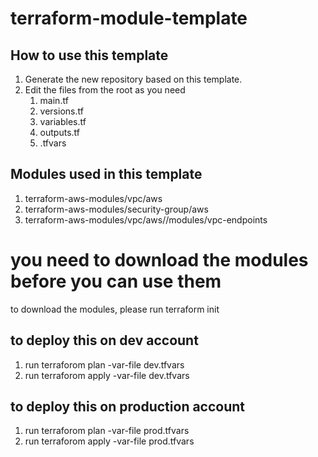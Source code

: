 # terraform-module-template
## How to use this template
1. Generate the new repository based on this template.
2. Edit the files from the root as you need
   1. main.tf
   2. versions.tf
   3. variables.tf
   4. outputs.tf
   5. .tfvars


## Modules used in this template
1. terraform-aws-modules/vpc/aws
2. terraform-aws-modules/security-group/aws
3. terraform-aws-modules/vpc/aws//modules/vpc-endpoints

# you need to download the modules before you can use them
to download the modules, please run terraform init

## to deploy this on dev account
1. run terraforom plan -var-file dev.tfvars 
2. run terraforom apply -var-file dev.tfvars


## to deploy this on production account
1. run terraforom plan -var-file prod.tfvars 
2. run terraforom apply -var-file prod.tfvars
